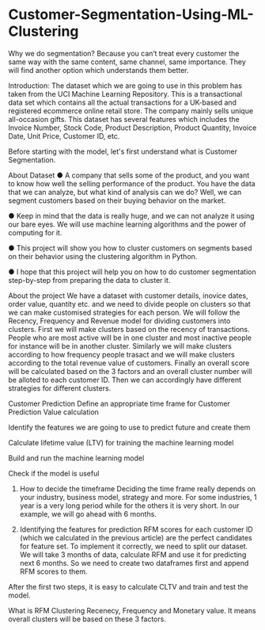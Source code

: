 # Customer-Segmentation-Using-ML-Clustering
Why we do segmentation?
Because you can’t treat every customer the same way with the same content, same channel, same importance. They will find another option which understands them better.

Introduction:
The dataset which we are going to use in this problem has taken from the UCI Machine Learning Repository. This is a transactional data set which contains all the actual transactions for a UK-based and registered ecommerce online retail store. The company mainly sells unique all-occasion gifts. This dataset has several features which includes the Invoice Number, Stock Code, Product Description, Product Quantity, Invoice Date, Unit Price, Customer ID, etc.

Before starting with the model, let's first understand what is Customer Segmentation.

About Dataset
● A company that sells some of the product, and you want to know how well the selling performance of the product. You have the data that we can analyze, but what kind of analysis can we do? Well, we can segment customers based on their buying behavior on the market.

● Keep in mind that the data is really huge, and we can not analyze it using our bare eyes. We will use machine learning algorithms and the power of computing for it.

● This project will show you how to cluster customers on segments based on their behavior using the clustering algorithm in Python.

● I hope that this project will help you on how to do customer segmentation step-by-step from preparing the data to cluster it.

About the project
We have a dataset with customer details, inovice dates, order value, quantity etc. and we need to divide people on clusters so that we can make customised strategies for each person. We will follow the Recency, Frequency and Revenue model for dividing customers into clusters. First we will make clusters based on the recency of transactions. People who are most active will be in one cluster and most inactive people for instance will be in another cluster. Similarly we will make clusters according to how frequency people trasact and we will make clusters according to the total revenue value of customers. Finally an overall score will be calculated based on the 3 factors and an overall cluster number will be alloted to each customer ID. Then we can accordingly have different strategies for different clusters.

Customer Prediction
Define an appropriate time frame for Customer Prediction Value calculation

Identify the features we are going to use to predict future and create them

Calculate lifetime value (LTV) for training the machine learning model

Build and run the machine learning model

Check if the model is useful

1. How to decide the timeframe
Deciding the time frame really depends on your industry, business model, strategy and more. For some industries, 1 year is a very long period while for the others it is very short. In our example, we will go ahead with 6 months.

2. Identifying the features for prediction
RFM scores for each customer ID (which we calculated in the previous article) are the perfect candidates for feature set. To implement it correctly, we need to split our dataset. We will take 3 months of data, calculate RFM and use it for predicting next 6 months. So we need to create two dataframes first and append RFM scores to them.

After the first two steps, it is easy to calculate CLTV and train and test the model.

What is RFM Clustering
Recenecy, Frequency and Monetary value. It means overall clusters will be based on these 3 factors.
